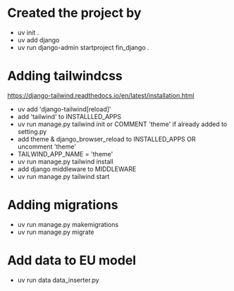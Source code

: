 # Created the project by
- uv init .
- uv add django
- uv run django-admin startproject fin_django .


# Adding tailwindcss
https://django-tailwind.readthedocs.io/en/latest/installation.html

- uv add 'django-tailwind[reload]'
- add 'tailwind' to INSTALLLED_APPS
- uv run manage.py tailwind init or COMMENT 'theme' if already added to setting.py
- add theme & django_browser_reload to INSTALLED_APPS OR uncomment 'theme'
- TAILWIND_APP_NAME = 'theme'
- uv run manage.py tailwind install
- add django middleware to MIDDLEWARE
- uv run manage.py tailwind start

# Adding migrations
- uv run manage.py makemigrations
- uv run manage.py migrate

# Add data to EU model
- uv run data data_inserter.py
